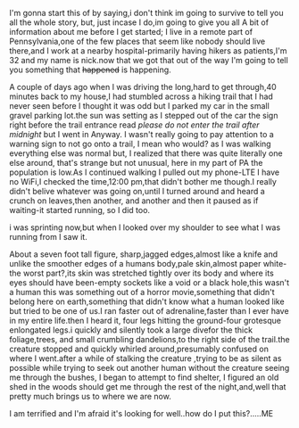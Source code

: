 I'm gonna start this of by saying,i don't think im going to survive to tell you all the whole story, but, just incase I do,im going to give you all A bit of information about me before I get started; I live in a remote part of Pennsylvania,one of the few places that seem like nobody should live there,and I work at a nearby hospital-primarily having hikers as patients,I'm 32 and my name is nick.now that we got that out of the way I'm going to tell you something that ~~happened~~ is happening.

A couple of days ago when I was driving the long,hard to get through,40 minutes back to my house,I had stumbled across a hiking trail that I had never seen before I thought it was odd but I parked my car in the small gravel parking lot.the sun was setting as I stepped out of the car the sign right before the trail entrance read *please do not enter the trail after midnight* but I went in Anyway. I wasn't really going to pay attention to a warning sign to not go onto a trail, I mean who would? as I was walking everything else was normal but, I realized that there was quite literally one else around, that's strange but not unusual, here in my part of PA the population is low.As I continued walking I pulled out my phone-LTE I have no WiFi,I checked the time,12:00 pm,that didn't bother me though.I really didn't belive whatever was going on,until I turned around and heard a crunch on leaves,then another, and another and then it paused as if waiting-it started running, so I did too.

i was sprinting now,but when I looked over my shoulder to see what I was running from I saw it.

About a seven foot tall figure, sharp,jagged edges,almost like a knife and unlike the smoother edges of a humans body,pale skin,almost paper white- the worst part?,its skin was stretched tightly over its body and where its eyes should have been-empty sockets like a void or a black hole,this wasn't a human this was something out of a horror movie,something that didn't belong here on earth,something that didn't know what a human looked like but tried to be one of us.I ran faster out of adrenaline,faster than I ever have in my entire life.then I heard it, four legs hitting the ground-four grotesque enlongated legs.i quickly and silently took a large divefor the thick foliage,trees, and small crumbling dandelions,to the right side of the trail.the creature stopped and quickly whirled around,presumably confused on where I went.after a while of stalking the creature ,trying to be as silent as possible while trying to seek out another human without the creature seeing me through the bushes, I began to attempt to find shelter, I figured an old shed in the woods should get me through the rest of the night,and,well that pretty much brings us to where we are now.

I am terrified and I'm afraid it's looking for well..how do I put this?.....ME